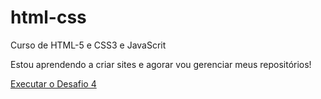 # html-css
 Curso de HTML-5 e CSS3 e JavaScrit

Estou aprendendo a criar sites e agorar vou gerenciar meus repositórios!

<a href="https://luizfelipe1206.github.io/html-css/desafios\Desafio 4/index.html">Executar o Desafio 4</a>